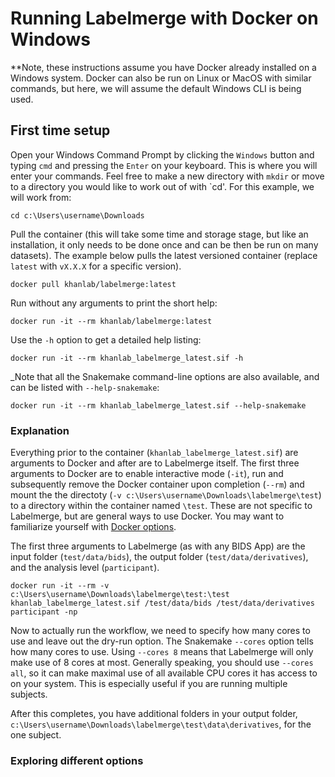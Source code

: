 # Running Labelmerge with Docker on Windows

**Note, these instructions assume you have Docker already installed on a Windows system.
Docker can also be run on Linux or MacOS with similar commands, but here, we 
will assume the default Windows CLI is being used.

## First time setup

Open your Windows Command Prompt by clicking the `Windows` button and typing
`cmd` and pressing the `Enter` on your keyboard. This is where you will enter 
your commands. Feel free to make a new directory with `mkdir` or move to
a directory you would like to work out of with `cd'. For this example, we will
work from:

```
cd c:\Users\username\Downloads
```

Pull the container (this will take some time and storage stage, but like an 
installation, it only needs to be done once and can be then be run on many 
datasets). The example below pulls the latest versioned container (replace 
`latest` with `vX.X.X` for a specific version).

```
docker pull khanlab/labelmerge:latest
```

Run without any arguments to print the short help:

```
docker run -it --rm khanlab/labelmerge:latest
```

Use the `-h` option to get a detailed help listing:

```
docker run -it --rm khanlab_labelmerge_latest.sif -h
```

_Note that all the Snakemake command-line options are also available,
and can be listed with `--help-snakemake`:

```
docker run -it --rm khanlab_labelmerge_latest.sif --help-snakemake
```

### Explanation

Everything prior to the container (`khanlab_labelmerge_latest.sif`) are arguments
to Docker and after are to Labelmerge itself. The first three arguments to Docker
are to enable interactive mode (`-it`), run and subsequently remove the Docker
container upon completion (`--rm`) and mount the the directoty 
(`-v c:\Users\username\Downloads\labelmerge\test`) to a directory within the
container named `\test`. These are not specific to Labelmerge, but are general ways
to use Docker. You may want to familiarize yourself with 
[Docker options](https://docs.docker.com/engine/reference/run/).

The first three arguments to Labelmerge (as with any BIDS App) are the input folder 
(`test/data/bids`), the output folder (`test/data/derivatives`), and the 
analysis level (`participant`). 


```
docker run -it --rm -v c:\Users\username\Downloads\labelmerge\test:\test  khanlab_labelmerge_latest.sif /test/data/bids /test/data/derivatives participant -np
```

Now to actually run the workflow, we need to specify how many cores to use and 
leave out the dry-run option. The Snakemake `--cores` option tells  how
many cores to use. Using `--cores 8` means that Labelmerge will only make use of 8 
cores at most. Generally speaking, you should use `--cores all`, so it can make 
maximal use of all available CPU cores it has access to on your system. This is 
especially useful if you are running multiple subjects.

After this completes, you have additional folders in your output folder,
`c:\Users\username\Downloads\labelmerge\test\data\derivatives`, for the one subject.

### Exploring different options


